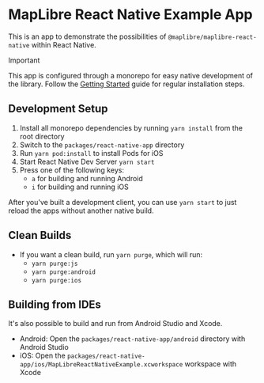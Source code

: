 # MapLibre React Native Example App

This is an app to demonstrate the possibilities of `@maplibre/maplibre-react-native` within React Native.

> [!IMPORTANT]
> This app is configured through a monorepo for easy native development of the library. Follow the [Getting Started](/docs/guides/setup/GettingStarted.md) guide for regular installation steps.

## Development Setup

1. Install all monorepo dependencies by running `yarn install` from the root directory
2. Switch to the `packages/react-native-app` directory
3. Run `yarn pod:install` to install Pods for iOS
4. Start React Native Dev Server `yarn start`
5. Press one of the following keys:
   - `a` for building and running Android
   - `i` for building and running iOS

After you've built a development client, you can use `yarn start` to just reload the apps without another native build.

## Clean Builds

- If you want a clean build, run `yarn purge`, which will run:
  - `yarn purge:js`
  - `yarn purge:android`
  - `yarn purge:ios`

## Building from IDEs

It's also possible to build and run from Android Studio and Xcode.

- Android: Open the `packages/react-native-app/android` directory with Android Studio
- iOS: Open the `packages/react-native-app/ios/MapLibreReactNativeExample.xcworkspace` workspace with Xcode
